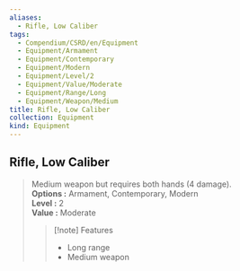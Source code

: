```yaml
---
aliases:
  - Rifle, Low Caliber
tags:
  - Compendium/CSRD/en/Equipment
  - Equipment/Armament
  - Equipment/Contemporary
  - Equipment/Modern
  - Equipment/Level/2
  - Equipment/Value/Moderate
  - Equipment/Range/Long
  - Equipment/Weapon/Medium
title: Rifle, Low Caliber
collection: Equipment
kind: Equipment
---
```

## Rifle, Low Caliber  
  
>Medium weapon but requires both hands (4 damage).  
> **Options :** Armament, Contemporary, Modern  
> **Level :** 2  
> **Value :** Moderate  
>>[!note] Features  
>> - Long range  
>> - Medium weapon